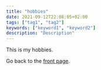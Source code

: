 ```yaml
---
title: "hobbies"
date: 2021-09-12T22:08:05+02:00
tags: ["tag1", "tag2"]
keywords: ["keyword1", "keyword2"]
description: "Description"
---
```


This is my hobbies.  

Go back to the [front page](../../).  
